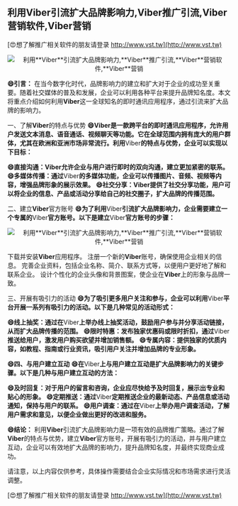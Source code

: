 ## **利用**Viber**引流扩大品牌影响力,**Viber**推广引流,**Viber**营销软件,**Viber**营销**

[😍想了解推广相关软件的朋友请登录 http://www.vst.tw](http://www.vst.tw)

 <center><img src="https://vst.tw/MP4/tuiguang/png/5.png" alt="利用**Viber**引流扩大品牌影响力,**Viber**推广引流,**Viber**营销软件,**Viber**营销"></center>

**😄引言：**
在当今数字化时代，品牌影响力的建立和扩大对于企业的成功至关重要。随着社交媒体的普及和发展，企业可以利用各种平台来提升品牌知名度。本文将重点介绍如何利用**Viber**这一全球知名的即时通讯应用程序，通过引流来扩大品牌的影响力。

一、了解**Viber**的特点与优势
**😄**Viber**是一款跨平台的即时通讯应用程序，允许用户发送文本消息、语音通话、视频聊天等功能。它在全球范围内拥有庞大的用户群体，尤其在欧洲和亚洲市场非常流行。利用**Viber**的特点与优势，企业可以实现以下目标：**

**😄直接沟通：**Viber**允许企业与用户进行即时的双向沟通，建立更加紧密的联系。**
**😄多媒体传播：通过**Viber**的多媒体功能，企业可以传播图片、音频、视频等内容，增强品牌形象的展示效果。**
**😄社交分享：**Viber**提供了社交分享功能，用户可以将企业的信息、产品或活动分享给自己的社交圈子，扩大品牌的传播范围。**

二、建立**Viber**官方账号
**😄为了利用**Viber**引流扩大品牌影响力，企业需要建立一个专属的**Viber**官方账号。以下是建立**Viber**官方账号的步骤：**

 <center><img src="https://vst.tw/MP4/tuiguang/png/3.png" alt="利用**Viber**引流扩大品牌影响力,**Viber**推广引流,**Viber**营销软件,**Viber**营销"></center>

下载并安装**Viber**应用程序。
注册一个新的**Viber**账号，确保使用企业相关的信息。
完善企业资料，包括企业名称、简介、联系方式等，以便用户更好地了解和联系企业。
设计个性化的企业头像和背景图案，使企业在**Viber**上的形象与品牌一致。

三、开展有吸引力的活动
**😄为了吸引更多用户关注和参与，企业可以利用**Viber**平台开展一系列有吸引力的活动。以下是几种常见的活动形式：**

**😄线上抽奖：通过在**Viber**上举办线上抽奖活动，鼓励用户参与并分享活动链接，从而扩大品牌传播的范围。**
**😄限时特惠：发布独家优惠码或限时折扣，通过**Viber**推送给用户，激发用户购买欲望并增加销售额。**
**😄专属内容：提供独家的优质内容，如教程、指南或行业资讯，吸引用户关注并增加品牌的专业形象。**

**😄四、与用户建立互动**
**😄在**Viber**上与用户建立互动是扩大品牌影响力的关键步骤。以下是几种与用户建立互动的方法：**

**😄及时回复：对于用户的留言和咨询，企业应尽快给予及时回复，展示出专业和贴心的形象。**
**😄定期推送：通过**Viber**定期推送企业的最新动态、产品信息或活动通知，保持与用户的联系。**
**😄用户调查：通过在**Viber**上举办用户调查活动，了解用户需求和意见，以便企业做出更好的改进和服务。**

**😄结论：**
利用**Viber**引流扩大品牌影响力是一项有效的品牌推广策略。通过了解**Viber**的特点与优势，建立**Viber**官方账号，开展有吸引力的活动，并与用户建立互动，企业可以有效地扩大品牌的影响力，提升品牌知名度，并最终实现商业成功。

请注意，以上内容仅供参考，具体操作需要结合企业实际情况和市场需求进行灵活调整。

[😍想了解推广相关软件的朋友请登录 http://www.vst.tw](http://www.vst.tw)



